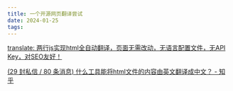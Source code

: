 ```yaml
---
title: 一个开源网页翻译尝试
date: 2024-01-25
tags:
---
```

[translate: 两行js实现html全自动翻译，页面无需改动，无语言配置文件，无API Key，对SEO友好！](https://gitee.com/mail_osc/translate#https://gitee.com/link?target=http%3A%2F%2Ftranslate.zvo.cn%2F41165.html)

[(29 封私信 / 80 条消息) 什么工具能将html文件的内容由英文翻译成中文？ - 知乎](https://www.zhihu.com/question/296506516/answers/updated)